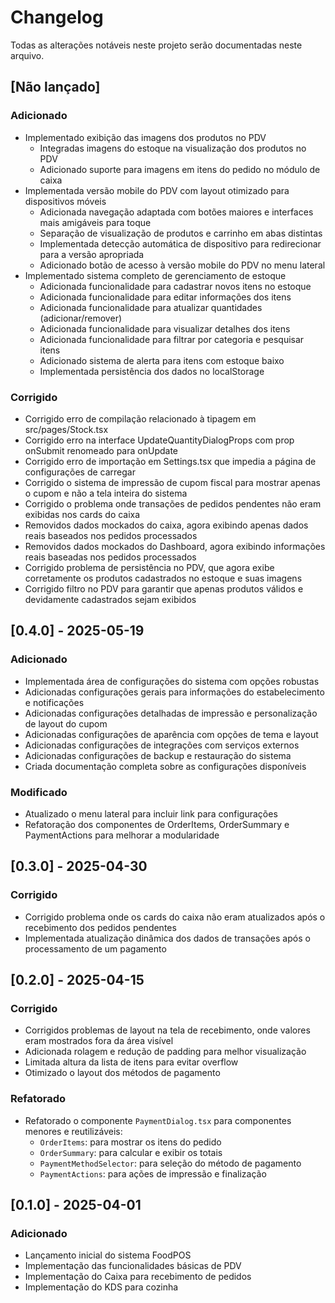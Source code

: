 
# Changelog

Todas as alterações notáveis neste projeto serão documentadas neste arquivo.

## [Não lançado]

### Adicionado
- Implementado exibição das imagens dos produtos no PDV
  - Integradas imagens do estoque na visualização dos produtos no PDV
  - Adicionado suporte para imagens em itens do pedido no módulo de caixa
- Implementada versão mobile do PDV com layout otimizado para dispositivos móveis
  - Adicionada navegação adaptada com botões maiores e interfaces mais amigáveis para toque
  - Separação de visualização de produtos e carrinho em abas distintas
  - Implementada detecção automática de dispositivo para redirecionar para a versão apropriada
  - Adicionado botão de acesso à versão mobile do PDV no menu lateral
- Implementado sistema completo de gerenciamento de estoque
  - Adicionada funcionalidade para cadastrar novos itens no estoque
  - Adicionada funcionalidade para editar informações dos itens
  - Adicionada funcionalidade para atualizar quantidades (adicionar/remover)
  - Adicionada funcionalidade para visualizar detalhes dos itens
  - Adicionada funcionalidade para filtrar por categoria e pesquisar itens
  - Adicionado sistema de alerta para itens com estoque baixo
  - Implementada persistência dos dados no localStorage

### Corrigido
- Corrigido erro de compilação relacionado à tipagem em src/pages/Stock.tsx
- Corrigido erro na interface UpdateQuantityDialogProps com prop onSubmit renomeado para onUpdate
- Corrigido erro de importação em Settings.tsx que impedia a página de configurações de carregar
- Corrigido o sistema de impressão de cupom fiscal para mostrar apenas o cupom e não a tela inteira do sistema
- Corrigido o problema onde transações de pedidos pendentes não eram exibidas nos cards do caixa
- Removidos dados mockados do caixa, agora exibindo apenas dados reais baseados nos pedidos processados
- Removidos dados mockados do Dashboard, agora exibindo informações reais baseadas nos pedidos processados
- Corrigido problema de persistência no PDV, que agora exibe corretamente os produtos cadastrados no estoque e suas imagens
- Corrigido filtro no PDV para garantir que apenas produtos válidos e devidamente cadastrados sejam exibidos

## [0.4.0] - 2025-05-19

### Adicionado
- Implementada área de configurações do sistema com opções robustas
- Adicionadas configurações gerais para informações do estabelecimento e notificações
- Adicionadas configurações detalhadas de impressão e personalização de layout do cupom
- Adicionadas configurações de aparência com opções de tema e layout
- Adicionadas configurações de integrações com serviços externos
- Adicionadas configurações de backup e restauração do sistema
- Criada documentação completa sobre as configurações disponíveis

### Modificado
- Atualizado o menu lateral para incluir link para configurações
- Refatoração dos componentes de OrderItems, OrderSummary e PaymentActions para melhorar a modularidade

## [0.3.0] - 2025-04-30

### Corrigido
- Corrigido problema onde os cards do caixa não eram atualizados após o recebimento dos pedidos pendentes
- Implementada atualização dinâmica dos dados de transações após o processamento de um pagamento

## [0.2.0] - 2025-04-15

### Corrigido
- Corrigidos problemas de layout na tela de recebimento, onde valores eram mostrados fora da área visível
- Adicionada rolagem e redução de padding para melhor visualização
- Limitada altura da lista de itens para evitar overflow
- Otimizado o layout dos métodos de pagamento

### Refatorado
- Refatorado o componente `PaymentDialog.tsx` para componentes menores e reutilizáveis:
  - `OrderItems`: para mostrar os itens do pedido
  - `OrderSummary`: para calcular e exibir os totais
  - `PaymentMethodSelector`: para seleção do método de pagamento
  - `PaymentActions`: para ações de impressão e finalização

## [0.1.0] - 2025-04-01

### Adicionado
- Lançamento inicial do sistema FoodPOS
- Implementação das funcionalidades básicas de PDV
- Implementação do Caixa para recebimento de pedidos
- Implementação do KDS para cozinha
